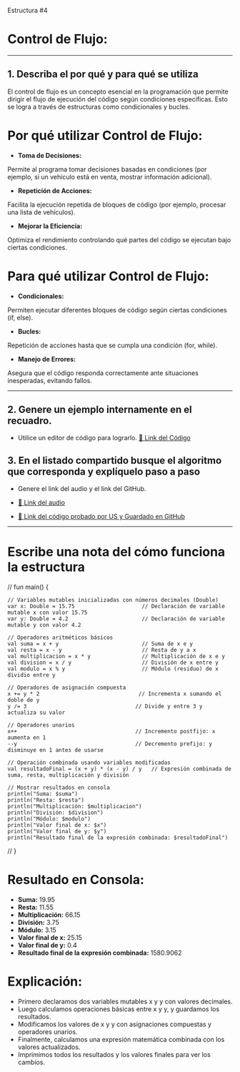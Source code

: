 Estructura #4

# Control de Flujo:

---

## 1. Describa el por qué y para qué se utiliza

El control de flujo es un concepto esencial en la programación que permite dirigir el flujo de ejecución 
del código según condiciones específicas. Esto se logra a través de estructuras como condicionales y bucles.

# Por qué utilizar Control de Flujo:

- **Toma de Decisiones:**

Permite al programa tomar decisiones basadas en condiciones (por ejemplo, si un vehículo está en venta, mostrar información adicional).

- **Repetición de Acciones:**

Facilita la ejecución repetida de bloques de código (por ejemplo, procesar una lista de vehículos).

- **Mejorar la Eficiencia:**

Optimiza el rendimiento controlando qué partes del código se ejecutan bajo ciertas condiciones.

# Para qué utilizar Control de Flujo:

- **Condicionales:**

Permiten ejecutar diferentes bloques de código según ciertas condiciones (if, else).

- **Bucles:**

Repetición de acciones hasta que se cumpla una condición (for, while).

- **Manejo de Errores:**

Asegura que el código responda correctamente ante situaciones inesperadas, evitando fallos.

---

## 2. Genere un ejemplo internamente en el recuadro.

- Utilice un editor de código para lograrlo.
  [🔗 Link del Código](https://pl.kotl.in/uSaGi8uPl)

## 3. En el listado compartido busque el algoritmo que corresponda y explíquelo paso a paso

- Genere el link del audio y el link del GitHub.
  
- [🔗 Link del audio](#)
- [🔗 Link del código probado por US y Guardado en GitHub](https://github.com/mejia-Xsbethx15162/FichasExpos/blob/aab98304ca08d09debffad9ad50e79ed91ad0364/OperadoresMat/OperadoresMat.png)

---

# Escribe una nota del cómo funciona la estructura

// fun main() {

    // Variables mutables inicializadas con números decimales (Double)
    var x: Double = 15.75                     // Declaración de variable mutable x con valor 15.75
    var y: Double = 4.2                       // Declaración de variable mutable y con valor 4.2

    // Operadores aritméticos básicos
    val suma = x + y                          // Suma de x e y
    val resta = x - y                         // Resta de y a x
    val multiplicacion = x * y                // Multiplicación de x e y
    val division = x / y                      // División de x entre y
    val modulo = x % y                        // Módulo (residuo) de x dividio entre y

    // Operadores de asignación compuesta
    x += y * 2                               // Incrementa x sumando el doble de y
    y /= 3                                  // Divide y entre 3 y actualiza su valor

    // Operadores unarios
    x++                                     // Incremento postfijo: x aumenta en 1
    --y                                     // Decremento prefijo: y disminuye en 1 antes de usarse

    // Operación combinada usando variables modificadas
    val resultadoFinal = (x + y) * (x - y) / y   // Expresión combinada de suma, resta, multiplicación y división

    // Mostrar resultados en consola
    println("Suma: $suma")
    println("Resta: $resta")
    println("Multiplicación: $multiplicacion")
    println("División: $division")
    println("Módulo: $modulo")
    println("Valor final de x: $x")
    println("Valor final de y: $y")
    println("Resultado final de la expresión combinada: $resultadoFinal")
// }


# Resultado en Consola:

- **Suma:** 19.95
- **Resta:** 11.55
- **Multiplicación:** 66.15
- **División:** 3.75
- **Módulo:** 3.15
- **Valor final de x:** 25.15
- **Valor final de y:** 0.4
- **Resultado final de la expresión combinada:** 1580.9062


# Explicación:

- Primero declaramos dos variables mutables x y y con valores decimales.
- Luego calculamos operaciones básicas entre x y y, y guardamos los resultados.
- Modificamos los valores de x y y con asignaciones compuestas y operadores unarios.
- Finalmente, calculamos una expresión matemática combinada con los valores actualizados.
- Imprimimos todos los resultados y los valores finales para ver los cambios.

